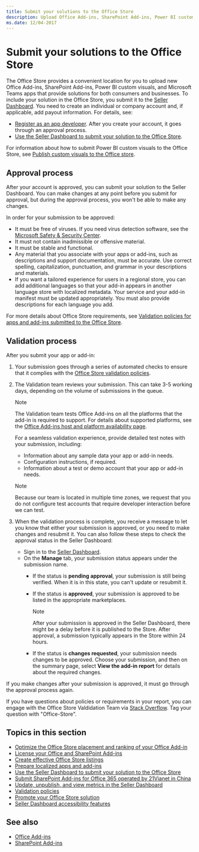 ```yaml
---
title: Submit your solutions to the Office Store
description: Upload Office Add-ins, SharePoint Add-ins, Power BI custom visuals, and Microsoft Teams apps to the Office Store.
ms.date: 12/04-2017
---
```



# Submit your solutions to the Office Store

The Office Store provides a convenient location for you to upload new Office Add-ins, SharePoint Add-ins, Power BI custom visuals, and Microsoft Teams apps that provide solutions for both consumers and businesses. To include your solution in the Office Store, you submit it to the [Seller Dashboard](https://sellerdashboard.microsoft.com/Application/Summary). You need to create an individual or company account and, if applicable, add payout information. For details, see:

- [Register as an app developer](https://dev.windows.com/en-us/programs/join). After you create your account, it goes through an approval process. 
- [Use the Seller Dashboard to submit your solution to the Office Store](use-the-seller-dashboard-to-submit-to-the-office-store.md).

For information about how to submit Power BI custom visuals to the Office Store, see [Publish custom visuals to the Office store](https://powerbi.microsoft.com/en-us/documentation/powerbi-developer-office-store/).

<a name="bk_approval"> </a>
## Approval process

After your account is approved, you can submit your solution to the Seller Dashboard. You can make changes at any point before you submit for approval, but during the approval process, you won't be able to make any changes. 
 
In order for your submission to be approved:

- It must be free of viruses. If you need virus detection software, see the [Microsoft Safety &amp; Security Center](http://go.microsoft.com/fwlink/?LinkId=248711).
- It must not contain inadmissible or offensive material.
- It must be stable and functional.
- Any material that you associate with your apps or add-ins, such as descriptions and support documentation, must be accurate. Use correct spelling, capitalization, punctuation, and grammar in your descriptions and materials.
- If you want a tailored experience for users in a regional store, you can add additional languages so that your add-in appears in another language store with localized metadata. Your service and your add-in manifest must be updated appropriately. You must also provide descriptions for each language you add.

For more details about Office Store requirements, see [Validation policies for apps and add-ins submitted to the Office Store](validation-policies.md).

<a name="bk_Validation"> </a>
## Validation process

After you submit your app or add-in:

1. Your submission goes through a series of automated checks to ensure that it complies with the [Office Store validation policies](validation-policies.md).

2. The Validation team reviews your submission. This can take 3-5 working days, depending on the volume of submissions in the queue.

   > [!NOTE]
   > The Validation team tests Office Add-ins on all the platforms that the add-in is required to support. For details about supported platforms, see the [Office Add-ins host and platform availability page](https://docs.microsoft.com/en-us/office/dev/add-ins/overview/office-add-in-availability).

   For a seamless validation experience, provide detailed test notes with your submission, including:

   - Information about any sample data your app or add-in needs.
   - Configuration instructions, if required.
   - Information about a test or demo account that your app or add-in needs.
   
   > [!NOTE]
   > Because our team is located in multiple time zones, we request that you do not configure test accounts that require developer interaction before we can test.

3. When the validation process is complete, you receive a message to let you know that either your submission is approved, or you need to make changes and resubmit it. You can also follow these steps to check the approval status in the Seller Dashboard:

   - Sign in to the [Seller Dashboard](http://go.microsoft.com/fwlink/?LinkId=248605).
   - On the **Manage** tab, your submission status appears under the submission name.
      - If the status is **pending approval**, your submission is still being verified. When it is in this state, you can't update or resubmit it.
      - If the status is **approved**, your submission is approved to be listed in the appropriate marketplaces.
        
        > [!NOTE]
        > After your submission is approved in the Seller Dashboard, there might be a delay before it is published to the Store. After approval, a submission typically appears in the Store within 24 hours.

      - If the status is **changes requested**, your submission needs changes to be approved. Choose your submission, and then on the summary page, select **View the add-in report** for details about the required changes.

If you make changes after your submission is approved, it must go through the approval process again.

If you have questions about policies or requirements in your report, you can engage with the Office Store Valdidation Team via [Stack Overflow](https://stackoverflow.com/search?q=office-store). Tag your question with "Office-Store".

## Topics in this section

- [Optimize the Office Store placement and ranking of your Office Add-in](optimize-for-store-discovery.md)
- [License your Office and SharePoint Add-ins](license-your-add-ins.md)
- [Create effective Office Store listings](create-effective-office-store-listings.md)
- [Prepare localized apps and add-ins](prepare-localized-apps-and-add-ins.md)
- [Use the Seller Dashboard to submit your solution to the Office Store](use-the-seller-dashboard-to-submit-to-the-office-store.md)
- [Submit SharePoint Add-ins for Office 365 operated by 21Vianet in China](submit-sharepoint-add-ins-for-office-365-operated-by-21vianet-in-china.md)
- [Update, unpublish, and view metrics in the Seller Dashboard](update-unpublish-and-view-metrics.md)
- [Validation policies](validation-policies.md)
- [Promote your Office Store solution](promote-your-office-store-solution.md)
- [Seller Dashboard accessibility features](seller-dashboard-accessibility-features.md)

## See also

- [Office Add-ins](https://docs.microsoft.com/en-us/office/dev/add-ins/overview/office-add-ins)  
- [SharePoint Add-ins](https://docs.microsoft.com/en-us/sharepoint/dev/sp-add-ins/sharepoint-add-ins)



